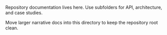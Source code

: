 Repository documentation lives here. Use subfolders for API, architecture, and case studies.

Move larger narrative docs into this directory to keep the repository root clean.
